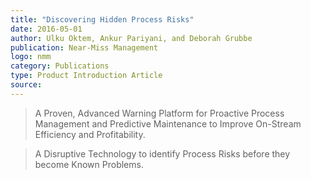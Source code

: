 ```yaml
---  
title: "Discovering Hidden Process Risks"
date: 2016-05-01
author: Ulku Oktem, Ankur Pariyani, and Deborah Grubbe
publication: Near-Miss Management
logo: nmm
category: Publications
type: Product Introduction Article
source: 
---
```


> A Proven, Advanced Warning Platform for Proactive Process Management and Predictive Maintenance to Improve On-Stream Efficiency and Profitability.

> A Disruptive Technology to identify Process Risks before they become Known Problems.
